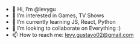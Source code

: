 - 👋 Hi, I’m @levygu
- 👀 I’m interested in Games, TV Shows
- 🌱 I’m currently learning JS, React, Python
- 💞️ I’m looking to collaborate on Everything :)
- 📫 How to reach me: levy.gustavo02@gmail.com

<!---
levygu/levygu is a ✨ special ✨ repository because its `README.md` (this file) appears on your GitHub profile.
You can click the Preview link to take a look at your changes.
--->
